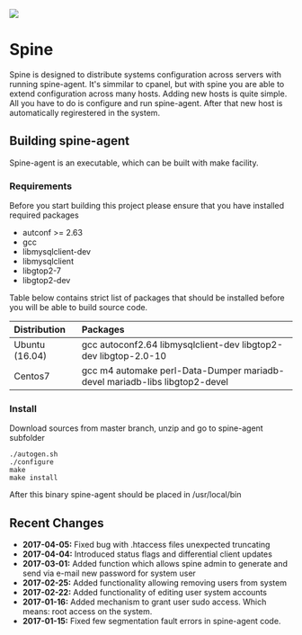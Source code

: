  ![](https://api.travis-ci.org/kkrolikowski/spine.svg?branch=master)
# Spine
Spine is designed to distribute systems configuration across servers with running spine-agent. It's simmilar to cpanel, but with spine you are able to extend configuration across many hosts.
Adding new hosts is quite simple. All you have to do is configure and run spine-agent. After that new host is automatically regirestered in the system.
## Building spine-agent
Spine-agent is an executable, which can be built with make facility.
### Requirements
Before you start building this project please ensure that you have installed required packages
- autconf >= 2.63
- gcc
- libmysqlclient-dev
- libmysqlclient
- libgtop2-7
- libgtop2-dev

Table below contains strict list of packages that should be installed before you will be able to build source code.

| **Distribution** | **Packages**                                                               |
|:-----------------|:---------------------------------------------------------------------------|
| Ubuntu (16.04)   | gcc autoconf2.64 libmysqlclient-dev libgtop2-dev libgtop-2.0-10            |
| Centos7          | gcc m4 automake perl-Data-Dumper mariadb-devel mariadb-libs libgtop2-devel |

### Install
Download sources from master branch, unzip and go to spine-agent subfolder
```
./autogen.sh
./configure
make
make install
```
After this binary spine-agent should be placed in /usr/local/bin

## Recent Changes
- **2017-04-05:** Fixed bug with .htaccess files unexpected truncating
- **2017-04-04:** Introduced status flags and differential client updates
- **2017-03-01:** Added function which allows spine admin to generate and send via e-mail new password for system user
- **2017-02-25:** Added functionality allowing removing users from system
- **2017-02-22:** Added functionality of editing user system accounts
- **2017-01-16:** Added mechanism to grant user sudo access. Which means: root access on the system.
- **2017-01-15:** Fixed few segmentation fault errors in spine-agent code.
